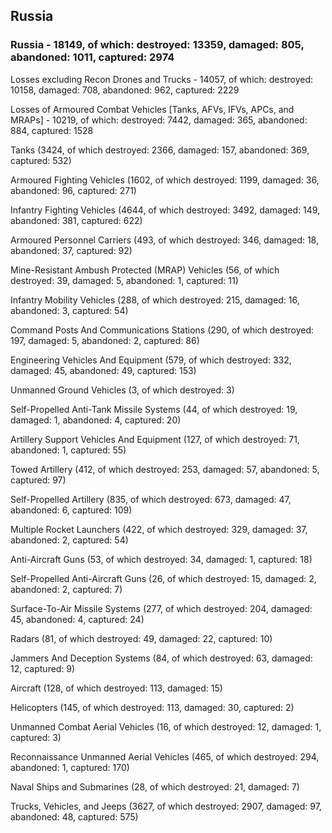 
 
 ## Russia
 
 ### Russia - 18149, of which: destroyed: 13359, damaged: 805, abandoned: 1011, captured: 2974

 Losses excluding Recon Drones and Trucks - 14057, of which: destroyed: 10158, damaged: 708, abandoned: 962, captured: 2229

 Losses of Armoured Combat Vehicles [Tanks, AFVs, IFVs, APCs, and MRAPs] - 10219, of which: destroyed: 7442, damaged: 365, abandoned: 884, captured: 1528

 

 

 Tanks (3424, of which destroyed: 2366, damaged: 157, abandoned: 369, captured: 532)

 Armoured Fighting Vehicles (1602, of which destroyed: 1199, damaged: 36, abandoned: 96, captured: 271)

 Infantry Fighting Vehicles (4644, of which destroyed: 3492, damaged: 149, abandoned: 381, captured: 622)

 Armoured Personnel Carriers (493, of which destroyed: 346, damaged: 18, abandoned: 37, captured: 92)

 Mine-Resistant Ambush Protected (MRAP) Vehicles (56, of which destroyed: 39, damaged: 5, abandoned: 1, captured: 11)

 Infantry Mobility Vehicles (288, of which destroyed: 215, damaged: 16, abandoned: 3, captured: 54)

 Command Posts And Communications Stations (290, of which destroyed: 197, damaged: 5, abandoned: 2, captured: 86)

 Engineering Vehicles And Equipment (579, of which destroyed: 332, damaged: 45, abandoned: 49, captured: 153)

 Unmanned Ground Vehicles (3, of which destroyed: 3)

 Self-Propelled Anti-Tank Missile Systems (44, of which destroyed: 19, damaged: 1, abandoned: 4, captured: 20)

 Artillery Support Vehicles And Equipment (127, of which destroyed: 71, abandoned: 1, captured: 55)

 Towed Artillery (412, of which destroyed: 253, damaged: 57, abandoned: 5, captured: 97)

 Self-Propelled Artillery (835, of which destroyed: 673, damaged: 47, abandoned: 6, captured: 109)

 Multiple Rocket Launchers (422, of which destroyed: 329, damaged: 37, abandoned: 2, captured: 54)

 Anti-Aircraft Guns (53, of which destroyed: 34, damaged: 1, captured: 18)

 Self-Propelled Anti-Aircraft Guns (26, of which destroyed: 15, damaged: 2, abandoned: 2, captured: 7)

 Surface-To-Air Missile Systems (277, of which destroyed: 204, damaged: 45, abandoned: 4, captured: 24)

 Radars (81, of which destroyed: 49, damaged: 22, captured: 10)

 Jammers And Deception Systems (84, of which destroyed: 63, damaged: 12, captured: 9)

 Aircraft (128, of which destroyed: 113, damaged: 15)

 Helicopters (145, of which destroyed: 113, damaged: 30, captured: 2)

 Unmanned Combat Aerial Vehicles (16, of which destroyed: 12, damaged: 1, captured: 3)

 Reconnaissance Unmanned Aerial Vehicles (465, of which destroyed: 294, abandoned: 1, captured: 170)

 Naval Ships and Submarines (28, of which destroyed: 21, damaged: 7)

 Trucks, Vehicles, and Jeeps (3627, of which destroyed: 2907, damaged: 97, abandoned: 48, captured: 575)

